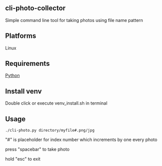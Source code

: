 ## cli-photo-collector
Simple command line tool for taking photos using file name pattern
## Platforms
Linux
## Requirements
  [Python](https://www.python.org/)
## Install venv
  Double click or execute venv_install.sh in terminal
## Usage
    ./cli-photo.py directory/myfile#.png/jpg

  "#" is placeholder for index number which increments by one every photo

  
  press "spacebar" to take photo

  
  hold "esc" to exit
  
